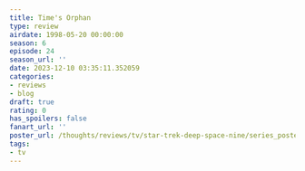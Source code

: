 ```yaml
---
title: Time's Orphan
type: review
airdate: 1998-05-20 00:00:00
season: 6
episode: 24
season_url: ''
date: 2023-12-10 03:35:11.352059
categories:
- reviews
- blog
draft: true
rating: 0
has_spoilers: false
fanart_url: ''
poster_url: /thoughts/reviews/tv/star-trek-deep-space-nine/series_poster.jpg
tags:
- tv
---
```



